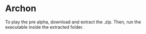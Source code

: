 # Archon

To play the pre alpha, download and extract the .zip. Then, run the executable inside the extracted folder.
